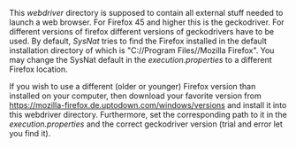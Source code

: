 This *webdriver* directory is supposed to contain all external stuff needed to launch a web browser. For Firefox 45 and higher this is the geckodriver. For different versions of firefox different versions of geckodrivers have to be used. By default, *SysNat* tries to find the Firefox installed in the default installation directory of which is "C://Program Files//Mozilla Firefox". You may change the SysNat default in the *execution.properties* to a different Firefox location.

If you wish to use a different (older or younger) Firefox version than installed on your computer, then download your favorite version from https://mozilla-firefox.de.uptodown.com/windows/versions and install it into this webdriver directory. Furthermore, set the corresponding path to it in the *execution.properties* and the correct geckodriver version (trial and error let you find it).